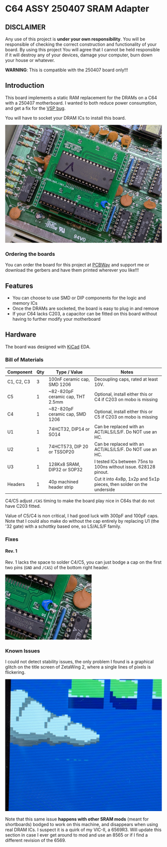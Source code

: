 # C64 ASSY 250407 SRAM Adapter

## DISCLAIMER

Any use of this project is **under your own responsibility**.
You will be responsible of checking the correct construction and functionality of your board.
By using this project You will agree that I cannot be held responsible if it will destroy any of your devices, damage your computer, burn down your house or whatever.

**WARNING**: This is compatible with the 250407 board only!!!

## Introduction

This board implements a static RAM replacement for the DRAMs on a C64 with a 250407 motherboard.
I wanted to both reduce power consumption, and get a fix for the [VSP bug](https://www.pouet.net/prod.php?which=61024#c637759).

You will have to socket your DRAM ICs to install this board.

![Rev. 1 board installed in a C64](pics/rev1_installed.jpg)

### Ordering the boards

You can order the board for this project at [PCBWay](https://www.pcbway.com/project/shareproject/C64_250407_SRAM_Adapter_9502264b.html) and support me or download 
the gerbers and have them printed wherever you like!!!

## Features

- You can choose to use SMD or DIP components for the logic and memory ICs
- Once the DRAMs are socketed, the board is easy to plug in and remove
- If your C64 lacks C203, a capacitor can be fitted on this board without having to further modify your motherboard

## Hardware

The board was designed with [KiCad](https://kicad.org/) EDA.

### Bill of Materials

| Component              | Qty | Type / Value                     | Notes                                                                |
| ---------------------- | --- | -------------------------------- | -------------------------------------------------------------------- |
| C1, C2, C3             |  3  | 100nF ceramic cap, SMD 1206      | Decoupling caps, rated at least 10V.                                 |
| C5                     |  1  | ~82-820pF ceramic cap, THT 2.5mm | Optional, install either this or C4 if C203 on mobo is missing       |
| C4                     |  1  | ~82-820pF ceramic cap, SMD 1206  | Optional, install either this or C5 if C203 on mobo is missing       |
| U1                     |  1  | 74HCT32, DIP14 or SO14           | Can be replaced with an ACT/ALS/LS/F. Do NOT use an HC.              |
| U2                     |  1  | 74HCT573, DIP 20 or TSSOP20      | Can be replaced with an ACT/ALS/LS/F. Do NOT use an HC.              |
| U3                     |  1  | 128Kx8 SRAM, DIP32 or SOP32      | I tested ICs between 75ns to 100ns without issue. 628128 pinout.     |
| Headers                |  1  | 40p machined header strip        | Cut it into 4x8p, 1x2p and 5x1p pieces, then solder on the underside |

C4/C5 adjust `/CAS` timing to make the board play nice in C64s that do not have C203 fitted.

Value of C5/C4 is non critical, I had good luck with 300pF and 100pF caps. Note that I could also make do without the cap entirely
by replacing U1 (the '32 gate) with a schottky based one, so LS/ALS/F family.

### Fixes

#### Rev. 1

Rev. 1 lacks the space to solder C4/C5, you can just bodge a cap on the first two pins (`GND` and `/CAS`) of the bottom right header.

![Capacaitor bodge mod on rev.1](pics/cap_mod.jpg)

### Known Issues

I could not detect stability issues, the only problem I found is a graphical glitch on the title screen of ZetaWing 2,
where a single lines of pixels is flickering.

![ZetaWing 2 title screen](pics/zetawing2_issue.jpg)

Note that this same issue **happens with other SRAM mods** (meant for shortboards) bodged to work on this machine, and disappears when using real DRAM ICs.
I suspect it is a quirk of my VIC-II, a 6569R3. Will update this section in case I ever get around to mod and use an 8565 or if I find a different revision of the 6569.
